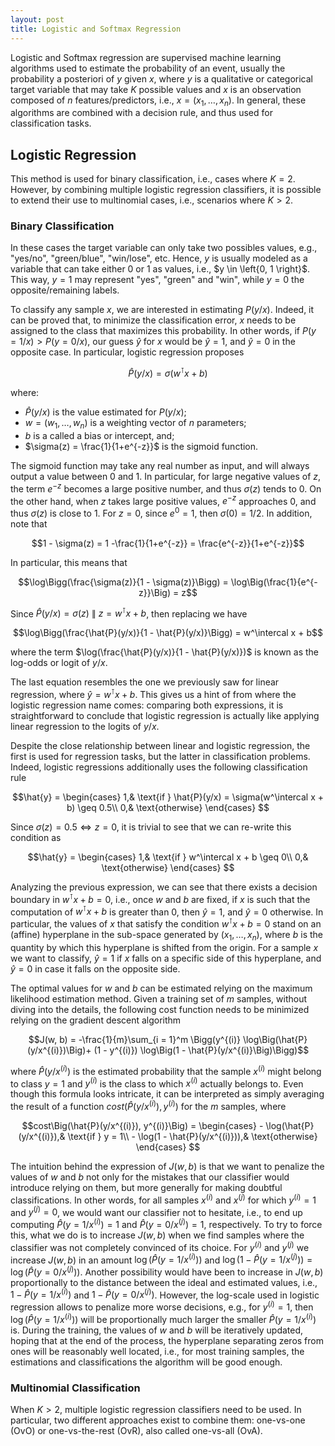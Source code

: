 ```yaml
---
layout: post
title: Logistic and Softmax Regression
---
```


Logistic and Softmax regression are supervised machine learning algorithms used to estimate the probability of an event, usually the probability a posteriori of $y$ given $x$, where $y$ is a qualitative or categorical target variable that may take $K$ possible values and $x$ is an observation composed of $n$ features/predictors, i.e., $x=(x_1,\ldots,x_n)$. In general, these algorithms are combined with a decision rule, and thus used for classification tasks.


## Logistic Regression

This method is used for binary classification, i.e., cases where $K=2$. However, by combining multiple logistic regression classifiers, it is possible to extend their use to multinomial cases, i.e., scenarios where $K>2$.  

### Binary Classification

In these cases the target variable can only take two possibles values, e.g., "yes/no", "green/blue", "win/lose", etc. Hence, $y$ is usually modeled as a variable that can take either 0 or  1 as values, i.e., $y \in \left{0, 1 \right}$.  This way, $y=1$ may represent "yes",  "green" and "win", while $y=0$ the opposite/remaining labels. 

To classify any sample $x$, we are interested in estimating $P(y/x)$. Indeed,  it can be proved that, to minimize the classification error,  $x$ needs to be assigned to the class that maximizes this probability.  In other words, if $P(y=1/x) > P(y=0/x)$, our guess $\hat{y}$ for $x$ would be $\hat{y} = 1$, and $\hat{y} = 0$ in the opposite case. In particular, logistic regression proposes 

$$\hat{P}(y/x) = \sigma(w^\intercal x + b)$$

where:

- $\hat{P}(y/x)$ is the value estimated for $P(y/x)$;
 - $w = (w_1, \ldots, w_n)$ is a weighting vector of $n$ parameters;
 - $b$ is a called a bias or intercept, and;
 - $\sigma(z) = \frac{1}{1+e^{-z}}$ is the sigmoid function.

The sigmoid function may take any real number as input, and will always output a value between 0 and 1.  In particular,  for large negative values of $z$, the term $e^{-z}$ becomes a large positive number, and thus $\sigma(z)$ tends to $0$.  On the other hand, when $z$ takes large positive values,  $e^{-z}$ approaches $0$, and thus $\sigma(z)$ is close to $1$. For $z=0$, since $e^0 = 1$, then $\sigma(0) = 1/2$. In addition, note that

$$1 - \sigma(z) = 1 -\frac{1}{1+e^{-z}}  = \frac{e^{-z}}{1+e^{-z}}$$

In particular, this means that

$$\log\Bigg(\frac{\sigma(z)}{1 - \sigma(z)}\Bigg) = \log\Big(\frac{1}{e^{-z}}\Big) = z$$

Since $\hat{P}(y/x) = \sigma(z)~\|~z = w^\intercal x + b$, then replacing we have

$$\log\Bigg(\frac{\hat{P}(y/x)}{1 - \hat{P}(y/x)}\Bigg) = w^\intercal x + b$$

where the term $\log(\frac{\hat{P}(y/x)}{1 - \hat{P}(y/x)})$ is known as the log-odds or logit of $y/x$. 

The last equation resembles the one we previously saw for linear regression, where $\hat{y} =  w^\intercal x + b$.  This gives us a hint of from where the logistic regression name comes: comparing both expressions,
it is straightforward to conclude that logistic regression is actually like applying linear regression to the logits of $y/x$.  

Despite the close relationship between linear and logistic regression, the first is used for regression tasks, but the latter in classification problems.  Indeed, logistic regressions additionally uses the following  classification rule

$$\hat{y} =  
\begin{cases}
    1,& \text{if } \hat{P}(y/x) = \sigma(w^\intercal x + b) \geq 0.5\\
    0,& \text{otherwise}
\end{cases}
 $$

Since $\sigma(z) = 0.5 \iff z = 0$, it is trivial to see that we can re-write this condition as 

 $$\hat{y} =  
\begin{cases}
    1,& \text{if } w^\intercal x + b \geq 0\\
    0,& \text{otherwise}
\end{cases}
 $$

Analyzing the previous expression, we can see that there exists a decision boundary in $w^\intercal x + b = 0$, i.e., once $w$ and $b$ are fixed, if $x$ is such that the computation of $w^\intercal x + b$ is greater than $0$, then $\hat{y} = 1$, and  $\hat{y} = 0$ otherwise. In particular, the values of $x$ that satisfy the condition $w^\intercal x + b = 0$ stand on an (affine) hyperplane in the sub-space generated by $(x_1, \ldots, x_n)$, where $b$ is the quantity by which this hyperplane is shifted from the origin. For a sample $x$ we want to classify, $\hat{y} = 1$ if $x$ falls on a specific side of this hyperplane, and $\hat{y} = 0$ in case it falls on the opposite side.

The optimal values for $w$ and $b$ can be estimated relying on the maximum likelihood estimation method. Given a training set of $m$ samples, without diving into the details, the following cost function needs to be minimized relying on the gradient descent algorithm

$$J(w, b) = -\frac{1}{m}\sum_{i = 1}^m \Bigg(y^{(i)} \log\Big(\hat{P}(y/x^{(i)})\Big)+ (1 - y^{(i)}) \log\Big(1 - \hat{P}(y/x^{(i)}\Big)\Bigg)$$

where $\hat{P}(y/x^{(i)})$ is the estimated probability that the sample $x^{(i)}$ might belong to class $y=1$ and $y^{(i)}$ is the class to which $x^{(i)}$ actually belongs to. Even though this formula looks intricate, it can be interpreted as simply averaging the result of a function $cost\Big(\hat{P}(y/x^{(i)}),  y^{(i)}\Big)$ for the $m$ samples, where

$$cost\Big(\hat{P}(y/x^{(i)}), y^{(i)}\Big) = 
\begin{cases}
    - \log(\hat{P}(y/x^{(i)}),& \text{if } y = 1\\
    - \log(1 - \hat{P}(y/x^{(i)})),& \text{otherwise}
\end{cases}
 $$

The intuition behind the expression of $J(w, b)$ is that we want to penalize the values of $w$ and $b$ not only for the mistakes that our classifier would introduce relying on them, but more generally for making doubtful classifications. In other words, for all samples $x^{(i)}$ and $x^{(j)}$ for which $y^{(i)}=1$ and $y^{(j)}=0$, we would want our classifier not to hesitate, i.e.,  to end up computing $\hat{P}(y =1 /x^{(i)}) = 1$ and $\hat{P}(y =0 /x^{(j)}) = 1$, respectively. To try to force this, what we do is to increase $J(w, b)$ when we find samples where the classifier was not completely convinced of its choice. For $y^{(i)}$ and $y^{(j)}$ we increase $J(w, b)$ in an amount $\log\big( \hat{P}(y =1 /x^{(i)})\big)$ and $\log\big(1 - \hat{P}(y =1 /x^{(j)})\big) = \log\big(\hat{P}(y =0 /x^{(j)})\big)$. Another possibility would have been to increase in $J(w, b)$ proportionally to the distance between the ideal and estimated values, i.e., $1 - \hat{P}(y =1 /x^{(i)})$ and $1 -\hat{P}(y =0 /x^{(j)})$. However, the log-scale used in logistic regression allows to penalize more worse decisions, e.g., for $y^{(i)} = 1$, then $\log\big(\hat{P}(y =1 /x^{(i)})\big)$ will be proportionally much larger the smaller $\hat{P}(y =1 /x^{(i)})$ is. During the training, the values of $w$ and $b$ will be iteratively updated, hoping that at the end of the process, the hyperplane separating zeros from ones will be reasonably well located, i.e.,  for most training samples, the estimations and classifications the algorithm will be good enough.

###  Multinomial Classification

When $K>2$, multiple logistic regression classifiers need to be used. In particular, two different approaches exist to combine them: one-vs-one (OvO) or one-vs-the-rest (OvR), also called one-vs-all (OvA).